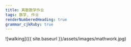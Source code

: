 ```yaml
---
title: 离散数学作业
tags: 数学, 作业
renderNumberedHeading: true
grammar_cjkRuby: true
---
```


![walking]({{ site.baseurl }}/assets/images/mathwork.jpg)

